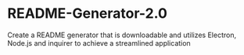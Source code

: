 # README-Generator-2.0
Create a README generator that is downloadable and utilizes Electron, Node.js and inquirer to achieve a streamlined application

